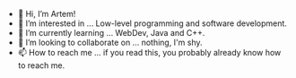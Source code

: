 - 👋 Hi, I’m Artem!
- 👀 I’m interested in ... Low-level programming and software development.
- 🌱 I’m currently learning ... WebDev, Java and C++.
- 💞️ I’m looking to collaborate on ... nothing, I'm shy.
- 📫 How to reach me ... if you read this, you probably already know how to reach me.
